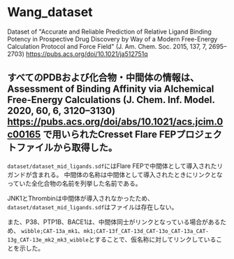 # Wang_dataset

Dataset of "Accurate and Reliable Prediction of Relative Ligand Binding Potency in Prospective Drug Discovery by Way of a Modern Free-Energy Calculation Protocol and Force Field" (J. Am. Chem. Soc. 2015, 137, 7, 2695–2703) https://pubs.acs.org/doi/10.1021/ja512751q

すべてのPDBおよび化合物・中間体の情報は、Assessment of Binding Affinity via Alchemical Free-Energy Calculations (J. Chem. Inf. Model. 2020, 60, 6, 3120–3130)
https://pubs.acs.org/doi/abs/10.1021/acs.jcim.0c00165 で用いられたCresset Flare FEPプロジェクトファイルから取得した。
-----

`dataset/dataset_mid_ligands.sdf`にはFlare FEPで中間体として導入されたリガンドが含まれる。
中間体の名称は中間体として導入されたときにリンクとなっていた全化合物の名前を列挙した名前である。

JNK1とThrombinは中間体が導入されなかったため、`dataset/dataset_mid_ligands.sdf`はファイルは存在しない。

また、P38、PTP1B、BACE1は、中間体同士がリンクとなっている場合があるため、
`wibble;CAT-13a_mk1`、`mk1;CAT-13f_CAT-13d_CAT-13o_CAT-13a_CAT-13g_CAT-13e_mk2_mk3_wibble`とすることで、仮名称に対してリンクしていることを示した。
